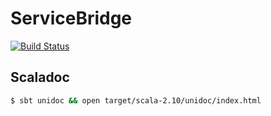 # ServiceBridge

[![Build Status](https://travis-ci.org/mesosphere/service-bridge.png?branch=master)](https://travis-ci.org/mesosphere/service-bridge)

## Scaladoc

```bash
$ sbt unidoc && open target/scala-2.10/unidoc/index.html
```
